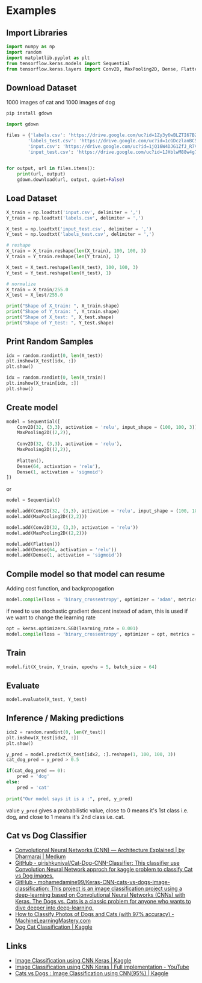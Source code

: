 # Examples

## Import Libraries

```python
import numpy as np
import random
import matplotlib.pyplot as plt
from tensorflow.keras.models import Sequential
from tensorflow.keras.layers import Conv2D, MaxPooling2D, Dense, Flatten
```

## Download Dataset

1000 images of cat and 1000 images of dog

```bash
pip install gdown
```

```python
import gdown

files = {'labels.csv': 'https://drive.google.com/uc?id=1Zy3y6wBLZTI67BZhXzwQtgWJ8m50Oggl',
        'labels_test.csv': 'https://drive.google.com/uc?id=1cGDczlanBC59TbpNIe8_s0-yUtIrmnwm',
        'input.csv': 'https://drive.google.com/uc?id=1jQ16W4DJG1ZfJ_R7V_9cQIALwN3lruE5',
        'input_test.csv': 'https://drive.google.com/uc?id=1JHblwM88w4g70lZwiLDf6qPz8t0wZnd6',}
    

for output, url in files.items():
    print(url, output)
    gdown.download(url, output, quiet=False)
```

## Load Dataset

```python
X_train = np.loadtxt('input.csv', delimiter = ',')
Y_train = np.loadtxt('labels.csv', delimiter = ',')

X_test = np.loadtxt('input_test.csv', delimiter = ',')
Y_test = np.loadtxt('labels_test.csv', delimiter = ',')

# reshape
X_train = X_train.reshape(len(X_train), 100, 100, 3)
Y_train = Y_train.reshape(len(Y_train), 1)

X_test = X_test.reshape(len(X_test), 100, 100, 3)
Y_test = Y_test.reshape(len(Y_test), 1)

# normalize
X_train = X_train/255.0
X_test = X_test/255.0

print("Shape of X_train: ", X_train.shape)
print("Shape of Y_train: ", Y_train.shape)
print("Shape of X_test: ", X_test.shape)
print("Shape of Y_test: ", Y_test.shape)
```

## Print Random Samples

```python
idx = random.randint(0, len(X_test))
plt.imshow(X_test[idx, :])
plt.show()

idx = random.randint(0, len(X_train))
plt.imshow(X_train[idx, :])
plt.show()
```

## Create model

```python
model = Sequential([
    Conv2D(32, (3,3), activation = 'relu', input_shape = (100, 100, 3)),
    MaxPooling2D((2,2)),
    
    Conv2D(32, (3,3), activation = 'relu'),
    MaxPooling2D((2,2)),
    
    Flatten(),
    Dense(64, activation = 'relu'),
    Dense(1, activation = 'sigmoid')
])
```

or

```python
model = Sequential()

model.add(Conv2D(32, (3,3), activation = 'relu', input_shape = (100, 100, 3)))
model.add(MaxPooling2D((2,2)))

model.add(Conv2D(32, (3,3), activation = 'relu'))
model.add(MaxPooling2D((2,2)))

model.add(Flatten())
model.add(Dense(64, activation = 'relu'))
model.add(Dense(1, activation = 'sigmoid'))
```

## Compile model so that model can resume

Adding cost function, and backpropogation

```python
model.compile(loss = 'binary_crossentropy', optimizer = 'adam', metrics = ['accuracy'])
```

if need to use stochastic gradient descent instead of adam, this is used if we want to change the learning rate

```python
opt = keras.optimizers.SGD(learning_rate = 0.001)
model.compile(loss = 'binary_crossentropy', optimizer = opt, metrics = ['accuracy'])
```

## Train

```python
model.fit(X_train, Y_train, epochs = 5, batch_size = 64)
```

## Evaluate

```python
model.evaluate(X_test, Y_test)
```

## Inference / Making predictions

```python
idx2 = random.randint(0, len(Y_test))
plt.imshow(X_test[idx2, :])
plt.show()

y_pred = model.predict(X_test[idx2, :].reshape(1, 100, 100, 3))
cat_dog_pred = y_pred > 0.5

if(cat_dog_pred == 0):
    pred = 'dog'
else:
    pred = 'cat'
    
print("Our model says it is a :", pred, y_pred)
```

value `y_pred` gives a probabilistic value, close to 0 means it's 1st class i.e. dog, and close to 1 means it's 2nd class i.e. cat.

## Cat vs Dog Classifier

- [Convolutional Neural Networks (CNN) — Architecture Explained | by Dharmaraj | Medium](https://medium.com/@draj0718/convolutional-neural-networks-cnn-architectures-explained-716fb197b243)
- [GitHub - girishkuniyal/Cat-Dog-CNN-Classifier: This classifier use Convolution Neural Network approch for kaggle problem to classify Cat vs Dog images.](https://github.com/girishkuniyal/Cat-Dog-CNN-Classifier)
- [GitHub - mohamedamine99/Keras-CNN-cats-vs-dogs-image-classification: This project is an image classification project using a deep-learning based on Convolutional Neural Networks (CNNs) with Keras. The Dogs vs. Cats is a classic problem for anyone who wants to dive deeper into deep-learning.](https://github.com/mohamedamine99/Keras-CNN-cats-vs-dogs-image-classification)
- [How to Classify Photos of Dogs and Cats (with 97% accuracy) - MachineLearningMastery.com](https://machinelearningmastery.com/how-to-develop-a-convolutional-neural-network-to-classify-photos-of-dogs-and-cats/)
- [Dog Cat Classification | Kaggle](https://www.kaggle.com/code/williamkempson/dog-cat-classification)

## Links

- [Image Classification using CNN Keras | Kaggle](https://www.kaggle.com/code/deepaksood619/image-classification-using-cnn-keras)
- [Image Classification using CNN Keras | Full implementation - YouTube](https://www.youtube.com/watch?v=J1jhfAw5Uvo)
- [Cats vs Dogs : Image Classification using CNN(95%) | Kaggle](https://www.kaggle.com/code/sachinpatil1280/cats-vs-dogs-image-classification-using-cnn-95)
